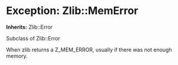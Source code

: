 # Exception: Zlib::MemError
**Inherits:** Zlib::Error
    

Subclass of Zlib::Error

When zlib returns a Z_MEM_ERROR, usually if there was not enough memory.



